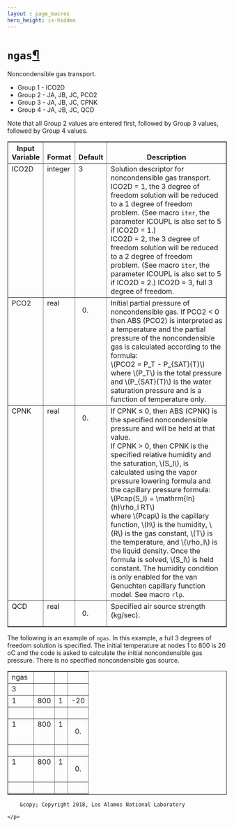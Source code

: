 ```yaml
---
layout : page_macros
hero_height: is-hidden
---
```


<h1><code class="docutils literal notranslate"><span class="pre">ngas</span></code><a class="headerlink" href="#ngas" title="Permalink to this headline">¶</a></h1>
<p>Noncondensible gas transport.</p>
<ul class="simple">
<li>Group 1 -     ICO2D</li>
<li>Group 2 - JA, JB, JC, PCO2</li>
<li>Group 3 - JA, JB, JC, CPNK</li>
<li>Group 4 - JA, JB, JC, QCD</li>
</ul>
<p>Note that all Group 2 values are entered first, followed by Group 3 values, followed by Group 4 values.</p>
<table border="1" class="docutils">
<colgroup>
<col width="14%" />
<col width="8%" />
<col width="8%" />
<col width="69%" />
</colgroup>
<thead valign="bottom">
<tr class="row-odd"><th class="head">Input Variable</th>
<th class="head">Format</th>
<th class="head">Default</th>
<th class="head">Description</th>
</tr>
</thead>
<tbody valign="top">
<tr class="row-even"><td>ICO2D</td>
<td>integer</td>
<td>3</td>
<td><div class="first last line-block">
<div class="line">Solution descriptor for noncondensible gas transport.</div>
<div class="line">ICO2D = 1, the 3 degree of freedom solution will be
reduced to a 1 degree of freedom problem. (See macro
<code class="docutils literal notranslate"><span class="pre">iter</span></code>, the parameter ICOUPL is also set to 5 if
ICO2D = 1.)</div>
<div class="line">ICO2D = 2, the 3 degree of freedom solution will be
reduced to a 2 degree of freedom problem. (See
macro <code class="docutils literal notranslate"><span class="pre">iter</span></code>, the parameter ICOUPL is also set to
5 if ICO2D = 2.) ICO2D = 3, full 3 degree of freedom.</div>
</div>
</td>
</tr>
<tr class="row-odd"><td>PCO2</td>
<td>real</td>
<td><ol class="first last arabic simple" start="0">
<li></li>
</ol>
</td>
<td><div class="first last line-block">
<div class="line">Initial partial pressure of noncondensible gas. If
PCO2 &lt; 0 then ABS (PCO2) is interpreted as a temperature
and the partial pressure of the noncondensible gas is
calculated according to the formula:</div>
<div class="line"><span class="math notranslate nohighlight">\(PCO2 = P_T - P_{SAT}(T)\)</span></div>
<div class="line">where <span class="math notranslate nohighlight">\(P_T\)</span> is the total pressure and <span class="math notranslate nohighlight">\(P_{SAT}(T)\)</span>
is the water saturation pressure and is a function of temperature only.</div>
</div>
</td>
</tr>
<tr class="row-even"><td>CPNK</td>
<td>real</td>
<td><ol class="first last arabic simple" start="0">
<li></li>
</ol>
</td>
<td><div class="first last line-block">
<div class="line">If CPNK ≤ 0, then ABS (CPNK) is the specified noncondensible
pressure and will be held at that value.</div>
<div class="line">If CPNK &gt; 0, then CPNK is the specified relative humidity
and the saturation, <span class="math notranslate nohighlight">\(S_l\)</span>, is calculated using the
vapor pressure lowering formula and the capillary pressure formula:</div>
<div class="line"><span class="math notranslate nohighlight">\(Pcap(S_l) = \mathrm{ln}(h)\rho_l RT\)</span></div>
<div class="line">where <span class="math notranslate nohighlight">\(Pcap\)</span> is the capillary function, <span class="math notranslate nohighlight">\(h\)</span> is
the humidity, <span class="math notranslate nohighlight">\(R\)</span> is the gas constant, <span class="math notranslate nohighlight">\(T\)</span>
is the temperature, and <span class="math notranslate nohighlight">\(\rho_l\)</span> is the liquid
density. Once the formula is solved, <span class="math notranslate nohighlight">\(S_l\)</span> is held
constant. The humidity condition is only enabled for the
van Genuchten capillary function model. See macro <code class="docutils literal notranslate"><span class="pre">rlp</span></code>.</div>
</div>
</td>
</tr>
<tr class="row-odd"><td>QCD</td>
<td>real</td>
<td><ol class="first last arabic simple" start="0">
<li></li>
</ol>
</td>
<td>Specified air source strength (kg/sec).</td>
</tr>
</tbody>
</table>
<p>The following is an example of <code class="docutils literal notranslate"><span class="pre">ngas</span></code>. In this example, a full 3 degrees of
freedom solution is specified. The initial temperature at nodes 1 to 800 is 20
oC and the code is asked to calculate the initial noncondensible gas pressure.
There is no specified noncondensible gas source.</p>
<table border="1" class="docutils">
<colgroup>
<col width="32%" />
<col width="26%" />
<col width="16%" />
<col width="26%" />
</colgroup>
<tbody valign="top">
<tr class="row-odd"><td>ngas</td>
<td>&#160;</td>
<td>&#160;</td>
<td>&#160;</td>
</tr>
<tr class="row-even"><td>3</td>
<td>&#160;</td>
<td>&#160;</td>
<td>&#160;</td>
</tr>
<tr class="row-odd"><td>1</td>
<td>800</td>
<td>1</td>
<td>-20</td>
</tr>
<tr class="row-even"><td>&#160;</td>
<td>&#160;</td>
<td>&#160;</td>
<td>&#160;</td>
</tr>
<tr class="row-odd"><td>1</td>
<td>800</td>
<td>1</td>
<td><ol class="first last arabic simple" start="0">
<li></li>
</ol>
</td>
</tr>
<tr class="row-even"><td>&#160;</td>
<td>&#160;</td>
<td>&#160;</td>
<td>&#160;</td>
</tr>
<tr class="row-odd"><td>1</td>
<td>800</td>
<td>1</td>
<td><ol class="first last arabic simple" start="0">
<li></li>
</ol>
</td>
</tr>
<tr class="row-even"><td>&#160;</td>
<td>&#160;</td>
<td>&#160;</td>
<td>&#160;</td>
</tr>
</tbody>
</table>
  <div role="contentinfo">
    <p>
        
        &copy; Copyright 2018, Los Alamos National Laboratory

    </p>
  </div>